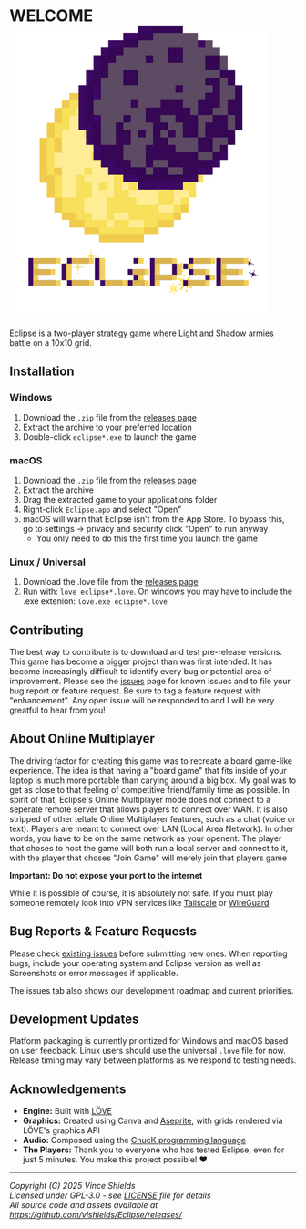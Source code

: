 # WELCOME ![eclipse logo](logo_with_title.png)

Eclipse is a two-player strategy game where Light and Shadow armies battle on a 10x10 grid.

## Installation

### Windows
1. Download the `.zip` file from the [releases page](https://github.com/vlshields/Eclipse/releases/)
2. Extract the archive to your preferred location
3. Double-click `eclipse*.exe` to launch the game

### macOS
1. Download the `.zip` file from the [releases page](https://github.com/vlshields/Eclipse/releases/)
2. Extract the archive
3. Drag the extracted game to your applications folder
4. Right-click `Eclipse.app` and select "Open"
5. macOS will warn that Eclipse isn't from the App Store. To bypass this, go to settings -> privacy and security click "Open" to run anyway
   - You only need to do this the first time you launch the game

### Linux / Universal
1. Download the .love file from the [releases page](https://github.com/vlshields/Eclipse/releases/)
2. Run with: `love eclipse*.love`. On windows you may have to include the .exe extenion: `love.exe eclipse*.love`

## Contributing

The best way to contribute is to download and test pre-release versions. This game has become a bigger project than was first intended. It has become increasingly difficult to identify every bug or potential area of improvement. Please see the [issues](https://github.com/vlshields/Eclipse/issues) page for known issues and to file your bug report or feature request. Be sure to tag a feature request with "enhancement". Any open issue will be responded to and I will be very greatful to hear from you!


## About Online Multiplayer

The driving factor for creating this game was to recreate a board game-like experience. The idea is that having a "board game" that fits inside of your laptop is much more portable than carying around a big box. My goal was to get as close to that feeling of competitive friend/family time as possible. In spirit of that, Eclipse's Online Multiplayer mode does not connect to a seperate remote server that allows players to connect over WAN. It is also stripped of other teltale Online Multiplayer features, such as a chat (voice or text). Players are meant to connect over LAN (Local Area Network). In other words, you have to be on the same network as your openent. The player that choses to host the game will both run a local server and connect to it, with the player that choses "Join Game" will merely join that players game 

**Important: Do not expose your port to the internet**

While it is possible of course, it is absolutely not safe. If you must play someone remotely look into VPN services like [Tailscale](https://tailscale.com/) or [WireGuard](https://www.wireguard.com/) 

## Bug Reports & Feature Requests

Please check [existing issues](https://github.com/vlshields/Eclipse/issues) before submitting new ones. When reporting bugs, include your operating system and Eclipse version as well as Screenshots or error messages if applicable.

The issues tab also shows our development roadmap and current priorities.

## Development Updates

Platform packaging is currently prioritized for Windows and macOS based on user feedback. Linux users should use the universal `.love` file for now. Release timing may vary between platforms as we respond to testing needs.

## Acknowledgements

- **Engine:** Built with [LÖVE](https://love2d.org/)
- **Graphics:** Created using Canva and [Aseprite](https://www.aseprite.org/), with grids rendered via LÖVE's graphics API
- **Audio:** Composed using the [ChucK programming language](https://chuck.stanford.edu/)
- **The Players:** Thank you to everyone who has tested Eclipse, even for just 5 minutes. You make this project possible! ❤️

---

*Copyright (C) 2025 Vince Shields*  
*Licensed under GPL-3.0 - see [LICENSE](LICENSE) file for details*  
*All source code and assets available at https://github.com/vlshields/Eclipse/releases/*

